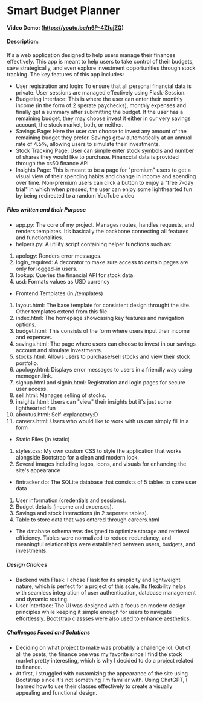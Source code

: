 # Smart Budget Planner
#### Video Demo:  (https://youtu.be/n6P-4ZfujZQ)
#### Description:
It's a web application designed to help users manage their finances effectively. This app is meant to help users to take control of their budgets, save strategically, and even explore investment opportunities through stock tracking.
The key features of this app includes:
- User registration and login: To ensure that all personal financial data is private. User sessions are managed effectively using Flask-Session.
- Budgeting Interface: This is where the user can enter their monthly income (in the form of 2 sperate paychecks), monthly expenses and finally get a summary after subimitting the budget. If the user has a remaining budget, they may choose invest it either in our very savings account, the stock market, both, or neither.
- Savings Page: Here the user can choose to invest any amount of the remaining budget they prefer. Savings grow automatically at an annual rate of 4.5%, allowing users to simulate their investments.
- Stock Tracking Page: User can simple enter stock symbols and number of shares they would like to purchase. Financcial data is provided through the cs50 finance API
- Insights Page: This is meant to be a page for "premium" users to get a visual view of their spending habits and change in income and spending over time. Non-premium users can click a button to enjoy a "free 7-day trial" in which when pressed, the user can enjoy some lighthearted fun by being redirected to a random YouTube video
##### Files written and their Purpose
- app.py: The core of my project. Manages routes, handles requests, and renders templates. It’s basically the backbone connecting all features and functionalities.
- helpers.py: A utility script containing helper functions such as:
1. apology: Renders error messages.
2. login_required: A decorator to make sure access to certain pages are only for logged-in users.
3. lookup: Queries the financial API for stock data.
4. usd: Formats values as USD currency
- Frontend Templates (in /templates)
1. layout.html: The base template for consistent design throught the site. Other templates extend from this file.
2. index.html: The homepage showcasing key features and navigation options.
3. budget.html: This consists of the form where users input their income and expenses.
4. savings.html: The page where users can choose to invest in our savings account and simulate investments.
5. stocks.html: Allows users to purchase/sell stocks and view their stock portfolio.
6. apology.html: Displays error messages to users in a friendly way using memegen.link.
7. signup.html and signin.html: Registration and login pages for secure user access.
8. sell.html: Manages selling of stocks.
9. insights.html: Users can "view" their insights but it's just some lighthearted fun
10. aboutus.html: Self-explanatory:D
11. careers.html: Users who would like to work with us can simply fill in a form
- Static Files (in /static)
1. styles.css: My own custom CSS to style the application that works alongside Bootstrap for a clean and modern look.
2. Several images including logos, icons, and visuals for enhancing the site's appearance
- fintracker.db: The SQLite database that consists of 5 tables to store user data
1. User information (credentials and sessions).
2. Budget details (income and expenses).
3. Savings and stock interactions (in 2 seperate tables).
4. Table to store data that was entered through careers.html
- The database schema was designed to optimize storage and retrieval efficiency. Tables were normalized to reduce redundancy, and meaningful relationships were established between users, budgets, and investments.
##### Design Choices
- Backend with Flask: I chose Flask for its simplicity and lightweight nature, which is perfect for a project of this scale. Its flexibility helps with seamless integration of user authentication, database management and dynamic routing.
- User Interface: The UI was designed with a focus on modern design principles while keeping it simple enough for users to navigate effortlessly. Bootstrap classses were also used to enhance aesthetics,
##### Challenges Faced and Solutions
- Deciding on what project to make was probably a challenge lol. Out of all the psets, the finance one was my favorite since I find the stock market pretty interesting, which is why I decided to do a project related to finance.
- At first, I struggled with customizing the appearance of the site using Bootstrap since it's not something I'm familiar with. Using ChatGPT, I learned how to use their classes effectively to create a visually appealing and functional design.
